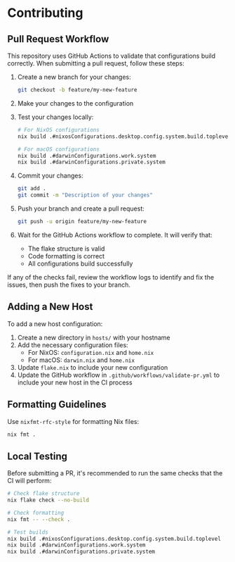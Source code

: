 # Contributing

## Pull Request Workflow

This repository uses GitHub Actions to validate that configurations build correctly. When submitting a pull request, follow these steps:

1. Create a new branch for your changes:
   ```bash
   git checkout -b feature/my-new-feature
   ```

2. Make your changes to the configuration

3. Test your changes locally:
   ```bash
   # For NixOS configurations
   nix build .#nixosConfigurations.desktop.config.system.build.toplevel
   
   # For macOS configurations
   nix build .#darwinConfigurations.work.system
   nix build .#darwinConfigurations.private.system
   ```

4. Commit your changes:
   ```bash
   git add .
   git commit -m "Description of your changes"
   ```

5. Push your branch and create a pull request:
   ```bash
   git push -u origin feature/my-new-feature
   ```

6. Wait for the GitHub Actions workflow to complete. It will verify that:
   - The flake structure is valid
   - Code formatting is correct
   - All configurations build successfully

If any of the checks fail, review the workflow logs to identify and fix the issues, then push the fixes to your branch.

## Adding a New Host

To add a new host configuration:

1. Create a new directory in `hosts/` with your hostname
2. Add the necessary configuration files:
   - For NixOS: `configuration.nix` and `home.nix`
   - For macOS: `darwin.nix` and `home.nix`
3. Update `flake.nix` to include your new configuration
4. Update the GitHub workflow in `.github/workflows/validate-pr.yml` to include your new host in the CI process

## Formatting Guidelines

Use `nixfmt-rfc-style` for formatting Nix files:

```bash
nix fmt .
```

## Local Testing

Before submitting a PR, it's recommended to run the same checks that the CI will perform:

```bash
# Check flake structure
nix flake check --no-build

# Check formatting
nix fmt -- --check .

# Test builds
nix build .#nixosConfigurations.desktop.config.system.build.toplevel
nix build .#darwinConfigurations.work.system
nix build .#darwinConfigurations.private.system
```